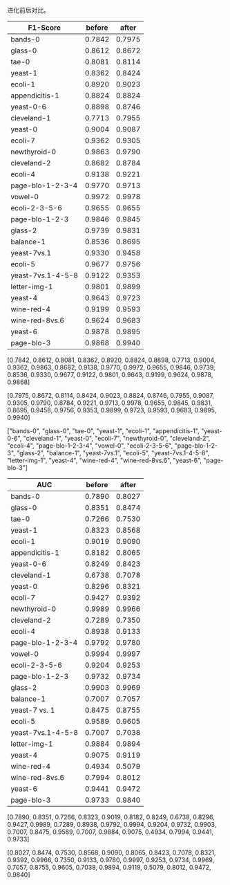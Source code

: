 进化前后对比。
   

|F1-Score   |before     |after
|---        |---        |---
|bands-0    |0.7842     |0.7975
|glass-0    |0.8612     |0.8672
|tae-0      |0.8081     |0.8114
|yeast-1    |0.8362     |0.8424
|ecoli-1    |0.8920     |0.9023
|appendicitis-1|0.8824  |0.8824
|yeast-0-6  |0.8898     |0.8746
|cleveland-1|0.7713     |0.7955
|yeast-0    |0.9004     |0.9087
|ecoli-7    |0.9362     |0.9305
|newthyroid-0|0.9863    |0.9790
|cleveland-2|0.8682     |0.8784
|ecoli-4    |0.9138     |0.9221
|page-blo-1-2-3-4|0.9770|0.9713
|vowel-0    |0.9972     |0.9978
|ecoli-2-3-5-6|0.9655   |0.9655
|page-blo-1-2-3|0.9846  |0.9845
|glass-2    |0.9739     |0.9831
|balance-1  |0.8536     |0.8695
|yeast-7vs.1|0.9330     |0.9458
|ecoli-5    |0.9677     |0.9756
|yeast-7vs.1-4-5-8|0.9122|0.9353
|letter-img-1|0.9801    |0.9899
|yeast-4    |0.9643     |0.9723  
|wine-red-4 |0.9199     |0.9593
|wine-red-8vs.6|0.9624  |0.9683
|yeast-6    |0.9878     |0.9895
|page-blo-3 |0.9868     |0.9940

[0.7842, 0.8612, 0.8081, 0.8362, 0.8920, 0.8824, 0.8898, 0.7713, 0.9004,
0.9362, 0.9863, 0.8682, 0.9138, 0.9770, 0.9972, 0.9655, 0.9846, 0.9739, 
0.8536, 0.9330, 0.9677, 0.9122, 0.9801, 0.9643, 0.9199, 0.9624, 0.9878,
0.9868]

[0.7975, 0.8672, 0.8114, 0.8424, 0.9023, 0.8824, 0.8746, 0.7955, 0.9087,
0.9305, 0.9790, 0.8784, 0.9221, 0.9713, 0.9978, 0.9655, 0.9845, 0.9831, 
0.8695, 0.9458, 0.9756, 0.9353, 0.9899, 0.9723, 0.9593, 0.9683, 0.9895,
0.9940]

["bands-0", "glass-0", "tae-0", "yeast-1", "ecoli-1", "appendicitis-1",
 "yeast-0-6", "cleveland-1", "yeast-0", "ecoli-7", "newthyroid-0", "cleveland-2", 
 "ecoli-4", "page-blo-1-2-3-4", "vowel-0", "ecoli-2-3-5-6", "page-blo-1-2-3", "glass-2",
 "balance-1", "yeast-7vs.1", "ecoli-5", "yeast-7vs.1-4-5-8", "letter-img-1",
 "yeast-4", "wine-red-4", "wine-red-8vs.6", "yeast-6", "page-blo-3"]
 

|AUC        |before     |after
|---        |---        |---
|bands-0    |0.7890     |0.8027
|glass-0    |0.8351     |0.8474
|tae-0      |0.7266     |0.7530
|yeast-1    |0.8323     |0.8568
|ecoli-1    |0.9019     |0.9090
|appendicitis-1|0.8182  |0.8065
|yeast-0-6  |0.8249     |0.8423
|cleveland-1|0.6738     |0.7078
|yeast-0    |0.8296     |0.8321
|ecoli-7    |0.9427     |0.9392
|newthyroid-0|0.9989    |0.9966
|cleveland-2|0.7289     |0.7350
|ecoli-4    |0.8938     |0.9133
|page-blo-1-2-3-4|0.9792|0.9780
|vowel-0    |0.9994     |0.9997
|ecoli-2-3-5-6|0.9204   |0.9253
|page-blo-1-2-3|0.9732  |0.9734
|glass-2    |0.9903     |0.9969
|balance-1  |0.7007     |0.7057
|yeast-7 vs. 1|0.8475   |0.8755
|ecoli-5    |0.9589     |0.9605
|yeast-7vs.1-4-5-8|0.7007|0.7038
|letter-img-1|0.9884    |0.9894
|yeast-4    |0.9075     |0.9119
|wine-red-4 |0.4934     |0.5079
|wine-red-8vs.6|0.7994  |0.8012
|yeast-6    |0.9441     |0.9472
|page-blo-3 |0.9733     |0.9840

[0.7890, 0.8351, 0.7266, 0.8323, 0.9019, 0.8182, 0.8249, 0.6738, 0.8296, 0.9427,
0.9989, 0.7289, 0.8938, 0.9792, 0.9994, 0.9204, 0.9732, 0.9903, 0.7007, 0.8475,
0.9589, 0.7007, 0.9884, 0.9075, 0.4934, 0.7994, 0.9441, 0.9733]

[0.8027, 0.8474, 0.7530, 0.8568, 0.9090, 0.8065, 0.8423, 0.7078, 0.8321, 0.9392,
0.9966, 0.7350, 0.9133, 0.9780, 0.9997, 0.9253, 0.9734, 0.9969, 0.7057, 0.8755, 
0.9605, 0.7038, 0.9894, 0.9119, 0.5079, 0.8012, 0.9472, 0.9840]